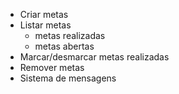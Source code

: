 - Criar metas
- Listar metas
    - metas realizadas
    - metas abertas
- Marcar/desmarcar metas realizadas
- Remover metas
- Sistema de mensagens
